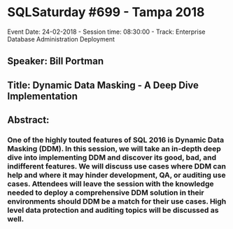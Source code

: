 # SQLSaturday #699 - Tampa 2018
Event Date: 24-02-2018 - Session time: 08:30:00 - Track: Enterprise Database Administration  Deployment
## Speaker: Bill Portman
## Title: Dynamic Data Masking - A Deep Dive Implementation
## Abstract:
### One of the highly touted features of SQL 2016 is Dynamic Data Masking (DDM).  In this session, we will take an in-depth deep dive into implementing DDM and discover its good, bad, and indifferent features.  We will discuss use cases where DDM can help and where it may hinder development, QA, or auditing use cases.  Attendees will leave the session with the knowledge needed to deploy a comprehensive DDM solution in their environments should DDM be a match for their use cases.  High level data protection and auditing topics will be discussed as well.

